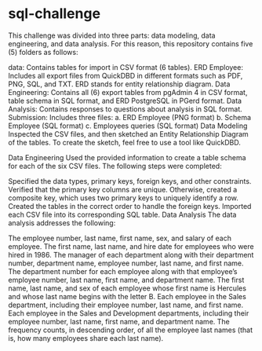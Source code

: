 # sql-challenge
This challenge was divided into three parts: data modeling, data engineering, and data analysis. For this reason, this repository contains five (5) folders as follows:

data: Contains tables for import in CSV format (6 tables).
ERD Employee: Includes all export files from QuickDBD in different formats such as PDF, PNG, SQL, and TXT. ERD stands for entity relationship diagram.
Data Engineering: Contains all (6) export tables from pgAdmin 4 in CSV format, table schema in SQL format, and ERD PostgreSQL in PGerd format.
Data Analysis: Contains responses to questions about analysis in SQL format.
Submission: Includes three files:
a. ERD Employee (PNG format)
b. Schema Employee (SQL format)
c. Employees queries (SQL format)
Data Modeling
Inspected the CSV files, and then sketched an Entity Relationship Diagram of the tables. To create the sketch, feel free to use a tool like QuickDBD.

Data Engineering
Used the provided information to create a table schema for each of the six CSV files. The following steps were completed:

Specified the data types, primary keys, foreign keys, and other constraints.
Verified that the primary key columns are unique. Otherwise, created a composite key, which uses two primary keys to uniquely identify a row.
Created the tables in the correct order to handle the foreign keys.
Imported each CSV file into its corresponding SQL table.
Data Analysis
The data analysis addresses the following:

The employee number, last name, first name, sex, and salary of each employee.
The first name, last name, and hire date for employees who were hired in 1986.
The manager of each department along with their department number, department name, employee number, last name, and first name.
The department number for each employee along with that employee’s employee number, last name, first name, and department name.
The first name, last name, and sex of each employee whose first name is Hercules and whose last name begins with the letter B.
Each employee in the Sales department, including their employee number, last name, and first name.
Each employee in the Sales and Development departments, including their employee number, last name, first name, and department name.
The frequency counts, in descending order, of all the employee last names (that is, how many employees share each last name).